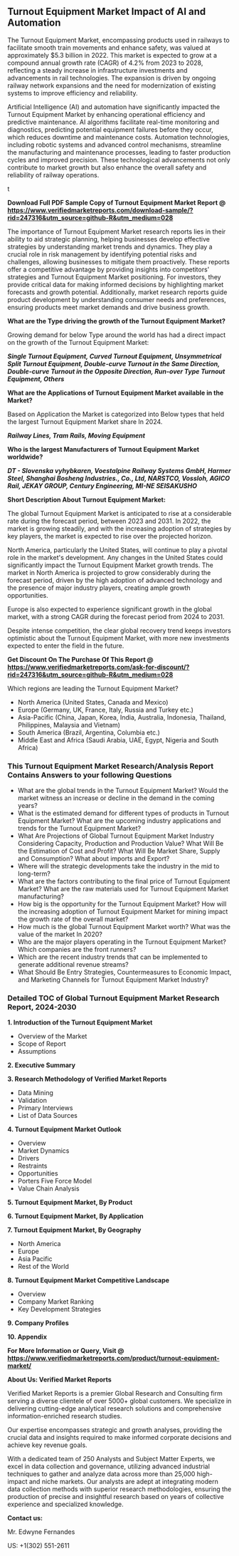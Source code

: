 <h2>Turnout Equipment Market Impact of AI and Automation</h2><p>The Turnout Equipment Market, encompassing products used in railways to facilitate smooth train movements and enhance safety, was valued at approximately $5.3 billion in 2022. This market is expected to grow at a compound annual growth rate (CAGR) of 4.2% from 2023 to 2028, reflecting a steady increase in infrastructure investments and advancements in rail technologies. The expansion is driven by ongoing railway network expansions and the need for modernization of existing systems to improve efficiency and reliability.</p><p>Artificial Intelligence (AI) and automation have significantly impacted the Turnout Equipment Market by enhancing operational efficiency and predictive maintenance. AI algorithms facilitate real-time monitoring and diagnostics, predicting potential equipment failures before they occur, which reduces downtime and maintenance costs. Automation technologies, including robotic systems and advanced control mechanisms, streamline the manufacturing and maintenance processes, leading to faster production cycles and improved precision. These technological advancements not only contribute to market growth but also enhance the overall safety and reliability of railway operations.</p>t</p><p id="" class=""><strong>Download Full PDF Sample Copy of Turnout Equipment Market Report @ <a href="https://www.verifiedmarketreports.com/download-sample/?rid=247316&utm_source=github-R&utm_medium=028" target="_blank">https://www.verifiedmarketreports.com/download-sample/?rid=247316&utm_source=github-R&utm_medium=028</a></strong></p><p>The importance of&nbsp;Turnout Equipment Market research reports lies in their ability to aid strategic planning, helping businesses develop effective strategies by understanding market trends and dynamics. They play a crucial role in risk management by identifying potential risks and challenges, allowing businesses to mitigate them proactively. These reports offer a competitive advantage by providing insights into competitors' strategies and Turnout Equipment Market positioning. For investors, they provide critical data for making informed decisions by highlighting market forecasts and growth potential. Additionally, market research reports guide product development by understanding consumer needs and preferences, ensuring products meet market demands and drive business growth.</p><p><strong>What are the&nbsp;Type driving the growth of the Turnout Equipment Market?</strong></p><p id="" class="">Growing demand for below Type around the world has had a direct impact on the growth of the Turnout Equipment Market:</p><em><strong>Single Turnout Equipment, Curved Turnout Equipment, Unsymmetrical Split Turnout Equipment, Double-curve Turnout in the Same Direction, Double-curve Turnout in the Opposite Direction, Run-over Type Turnout Equipment, Others</strong></em></p><strong>What are the&nbsp;Applications&nbsp;of Turnout Equipment Market available in the Market?</strong></p><p id="" class="">Based on Application the Market is categorized into Below types that held the largest Turnout Equipment Market share In 2024.</p><em><strong>Railway Lines, Tram Rails, Moving Equipment</strong></em></p><strong>Who is the largest Manufacturers of Turnout Equipment Market worldwide?</strong></p><p><em><strong>DT - Slovenska vyhybkaren, Voestalpine Railway Systems GmbH, Harmer Steel, Shanghai Bosheng Industries., Co., Ltd, NARSTCO, Vossloh, AGICO Rail, JEKAY GROUP, Century Engineering, MI-NE SEISAKUSHO</strong></em></p><p id="" class=""><strong>Short Description About Turnout Equipment Market:</strong></p><p>The global Turnout Equipment Market is anticipated to rise at a considerable rate during the forecast period, between 2023 and 2031. In 2022, the market is growing steadily, and with the increasing adoption of strategies by key players, the market is expected to rise over the projected horizon.</p><p>North America, particularly the United States, will continue to play a pivotal role in the market's development. Any changes in the United States could significantly impact the Turnout Equipment Market growth trends. The market in North America is projected to grow considerably during the forecast period, driven by the high adoption of advanced technology and the presence of major industry players, creating ample growth opportunities.</p><p>Europe is also expected to experience significant growth in the global market, with a strong CAGR during the forecast period from 2024 to 2031.</p><p>Despite intense competition, the clear global recovery trend keeps investors optimistic about the Turnout Equipment Market, with more new investments expected to enter the field in the future.</p><p id="" class=""><strong>Get Discount On The Purchase Of This Report @ <a href="https://www.verifiedmarketreports.com/ask-for-discount/?rid=247316&utm_source=github-R&utm_medium=028" target="_blank">https://www.verifiedmarketreports.com/ask-for-discount/?rid=247316&utm_source=github-R&utm_medium=028</a></strong></p>Which regions are leading the Turnout Equipment Market?</p><ul><li>North America (United States, Canada and Mexico)</li><li>Europe (Germany, UK, France, Italy, Russia and Turkey etc.)</li><li>Asia-Pacific (China, Japan, Korea, India, Australia, Indonesia, Thailand, Philippines, Malaysia and Vietnam)</li><li>South America (Brazil, Argentina, Columbia etc.)</li><li>Middle East and Africa (Saudi Arabia, UAE, Egypt, Nigeria and South Africa)</li></ul><h3 id="" class="">This Turnout Equipment Market Research/Analysis Report Contains Answers to your following Questions</h3><ul><li>What are the global trends in the Turnout Equipment Market? Would the market witness an increase or decline in the demand in the coming years?</li><li>What is the estimated demand for different types of products in Turnout Equipment Market? What are the upcoming industry applications and trends for the Turnout Equipment Market?</li><li>What Are Projections of Global Turnout Equipment Market Industry Considering Capacity, Production and Production Value? What Will Be the Estimation of Cost and Profit? What Will Be Market Share, Supply and Consumption? What about imports and Export?</li><li>Where will the strategic developments take the industry in the mid to long-term?</li><li>What are the factors contributing to the final price of Turnout Equipment Market? What are the raw materials used for Turnout Equipment Market manufacturing?</li><li>How big is the opportunity for the Turnout Equipment Market? How will the increasing adoption of Turnout Equipment Market for mining impact the growth rate of the overall market?</li><li>How much is the global Turnout Equipment Market worth? What was the value of the market In 2020?</li><li>Who are the major players operating in the Turnout Equipment Market? Which companies are the front runners?</li><li>Which are the recent industry trends that can be implemented to generate additional revenue streams?</li><li>What Should Be Entry Strategies, Countermeasures to Economic Impact, and Marketing Channels for Turnout Equipment Market Industry?</li></ul><h3 id="" class="">Detailed TOC of Global Turnout Equipment Market Research Report, 2024-2030</h3><p id="" class=""><strong>1. Introduction of the Turnout Equipment Market</strong></p><ul><li>Overview of the Market</li><li>Scope of Report</li><li>Assumptions</li></ul><p id="" class=""><strong>2. Executive Summary</strong></p><p id="" class=""><strong>3. Research Methodology of Verified Market Reports</strong></p><ul><li>Data Mining</li><li>Validation</li><li>Primary Interviews</li><li>List of Data Sources</li></ul><p id="" class=""><strong>4. Turnout Equipment Market Outlook</strong></p><ul><li>Overview</li><li>Market Dynamics</li><li>Drivers</li><li>Restraints</li><li>Opportunities</li><li>Porters Five Force Model</li><li>Value Chain Analysis</li></ul><p id="" class=""><strong>5. Turnout Equipment Market, By Product</strong></p><p id="" class=""><strong>6. Turnout Equipment Market, By Application</strong></p><p id="" class=""><strong>7. Turnout Equipment Market, By Geography</strong></p><ul><li>North America</li><li>Europe</li><li>Asia Pacific</li><li>Rest of the World</li></ul><p id="" class=""><strong>8. Turnout Equipment Market Competitive Landscape</strong></p><ul><li>Overview</li><li>Company Market Ranking</li><li>Key Development Strategies</li></ul><p id="" class=""><strong>9. Company Profiles</strong></p><p id="" class=""><strong>10. Appendix</strong></p><p id="" class=""><strong>For More Information or Query, Visit @ <a href="https://www.verifiedmarketreports.com/product/turnout-equipment-market/" target="_blank">https://www.verifiedmarketreports.com/product/turnout-equipment-market/</a></strong></p><p id="" class=""><strong>About Us: Verified Market Reports</strong></p><p id="" class="">Verified Market Reports is a premier Global Research and Consulting firm serving a diverse clientele of over 5000+ global customers. We specialize in delivering cutting-edge analytical research solutions and comprehensive information-enriched research studies.</p><p id="" class="">Our expertise encompasses strategic and growth analyses, providing the crucial data and insights required to make informed corporate decisions and achieve key revenue goals.</p><p id="" class="">With a dedicated team of 250 Analysts and Subject Matter Experts, we excel in data collection and governance, utilizing advanced industrial techniques to gather and analyze data across more than 25,000 high-impact and niche markets. Our analysts are adept at integrating modern data collection methods with superior research methodologies, ensuring the production of precise and insightful research based on years of collective experience and specialized knowledge.</p><p id="" class=""><strong>Contact us:</strong></p><p id="" class="">Mr. Edwyne Fernandes</p><p id="" class="">US: +1(302) 551-2611</p>
